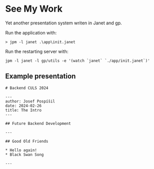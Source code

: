 # See My Work

Yet another presentation system writen in Janet and gp.

Run the application with:

```
> jpm -l janet .\app\init.janet
```

Run the restarting server with: 

```
jpm -l janet -l gp/utils -e '(watch `janet` `./app/init.janet`)'
```

## Example presentation

```
# Backend CULS 2024

---
author: Josef Pospíšil
date: 2024-02-26
title: The Intro
---

## Future Backend Development

---

## Good Old Friends

* Hello again!
* Black Swan Song

---
```